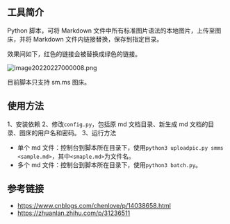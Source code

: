 ## 工具简介

Python 脚本，可将 Markdown 文件中所有标准图片语法的本地图片，上传至图床，并将 Markdown 文件内链接替换，保存到指定目录。

效果间如下，红色的链接会被替换成绿色的链接。

![image20220227000008.png](https://vip2.loli.io/2022/02/27/ipvqHNldACPeT1M.png)

目前脚本只支持 sm.ms 图床。

## 使用方法

1、安装依赖
2、修改`config.py`，包括原 md 文档目录、新生成 md 文档的目录、图床的用户名和密码。
3、运行方法

- 单个 md 文件：控制台到脚本所在目录下，使用`python3 uploadpic.py smms <sample.md>`，其中`<smaple.md>`为文件名。
- 多个 md 文件：控制台到脚本所在目录下，使用`python3 batch.py`。

## 参考链接

- https://www.cnblogs.com/chenlove/p/14038658.html
- https://zhuanlan.zhihu.com/p/31236511
